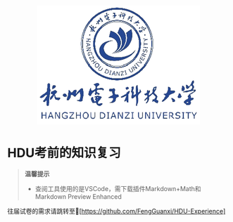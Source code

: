 <div align="center">
    <img src="img/杭州电子科技大学.png">
</div>

# HDU考前的知识复习
> **温馨提示**
>    + 查阅工具使用的是VSCode，需下载插件Markdown+Math和Markdown Preview Enhanced
> 

往届试卷的需求请跳转至🔗[https://github.com/FengGuanxi/HDU-Experience]